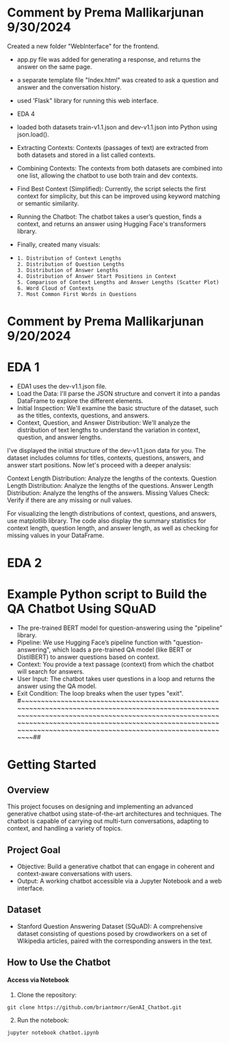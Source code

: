 #  Comment by Prema Mallikarjunan 9/30/2024
Created a new folder "WebInterface" for the frontend.
-  app.py file was added for generating a response, and returns the answer on the same page.
-  a separate template file "Index.html" was created to ask a question and answer and the conversation history.
-  used 'Flask" library for running this web interface.

-  EDA 4
  - loaded both datasets train-v1.1.json and dev-v1.1.json into Python using json.load().
  - Extracting Contexts: Contexts (passages of text) are extracted from both datasets and stored in a list called contexts.
  - Combining Contexts: The contexts from both datasets are combined into one list, allowing the chatbot to use both train and dev contexts.
  - Find Best Context (Simplified): Currently, the script selects the first context for simplicity, but this can be improved using keyword matching or semantic similarity.
  - Running the Chatbot: The chatbot takes a user’s question, finds a context, and returns an answer using Hugging Face's transformers library.
  - Finally, created many visuals:
  -     1. Distribution of Context Lengths
        2. Distribution of Question Lengths
        3. Distribution of Answer Lengths
        4. Distribution of Answer Start Positions in Context
        5. Comparison of Context Lengths and Answer Lengths (Scatter Plot)
        6. Word Cloud of Contexts
        7. Most Common First Words in Questions

#  Comment by Prema Mallikarjunan 9/20/2024
#  EDA 1 
  -   EDA1 uses the dev-v1.1.json file. 
  -   Load the Data: I'll parse the JSON structure and convert it into a pandas DataFrame to explore the different elements.
  -   Initial Inspection: We'll examine the basic structure of the dataset, such as the titles, contexts, questions, and answers.
  -   Context, Question, and Answer Distribution: We'll analyze the distribution of text lengths to understand the variation in context, question, and answer lengths.

I've displayed the initial structure of the dev-v1.1.json data for you. The dataset includes columns for titles, contexts, questions, answers, and answer start positions. Now let's proceed with a deeper analysis:

Context Length Distribution: Analyze the lengths of the contexts.
Question Length Distribution: Analyze the lengths of the questions.
Answer Length Distribution: Analyze the lengths of the answers.
Missing Values Check: Verify if there are any missing or null values.

For visualizing the length distributions of context, questions, and answers, use matplotlib library.  The code also display the summary statistics for context length, question length, and answer length, as well as checking for missing values in your DataFrame.

#  EDA 2
#  Example Python script to Build the QA Chatbot Using SQuAD

  -  The pre-trained BERT model for question-answering using the "pipeline" library.
  -  Pipeline: We use Hugging Face’s pipeline function with "question-answering", which loads a pre-trained QA model (like BERT or DistilBERT) to answer questions based on context.
  -  Context: You provide a text passage (context) from which the chatbot will search for answers.
  -  User Input: The chatbot takes user questions in a loop and returns the answer using the QA model.
  -  Exit Condition: The loop breaks when the user types "exit".
#~~~~~~~~~~~~~~~~~~~~~~~~~~~~~~~~~~~~~~~~~~~~~~~~~~~~~~~~~~~~~~~~~~~~~~~~~~~~~~~~~~~~~~~~~~~~~~~~~~~~~~~~~~~~~~~~~~~~~~~~~~~~~~~~~~~~~~~~~~~~~~~~~~~~~~~~~~~~~~~~~~~~~~~~~~~~~~~~~~~~~~~~~~~~~~~~~~~~~~~~~~~~~~~~~~~~~~~~~~~~~~~~~~~~~~~~~~~~~~~~~~~~~~~~~~~~~~~~~~##

# Getting Started
## Overview
This project focuses on designing and implementing an advanced generative chatbot using state-of-the-art architectures and techniques. The chatbot is capable of carrying out multi-turn conversations, adapting to context, and handling a variety of topics.

## Project Goal
- Objective: Build a generative chatbot that can engage in coherent and context-aware conversations with users.
- Output: A working chatbot accessible via a Jupyter Notebook and a web interface.

## Dataset
- Stanford Question Answering Dataset (SQuAD): A comprehensive dataset consisting of questions posed by crowdworkers on a set of Wikipedia articles, paired with the corresponding answers in the text.

## How to Use the Chatbot
#### Access via Notebook
1. Clone the repository:
``` 
git clone https://github.com/briantmorr/GenAI_Chatbot.git
```

2. Run the notebook:
```
jupyter notebook chatbot.ipynb
```
